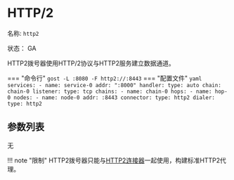 # HTTP/2

名称: `http2`

状态： GA

HTTP2拨号器使用HTTP/2协议与HTTP2服务建立数据通道。

=== "命令行"
    ```
	gost -L :8080 -F http2://:8443
	```
=== "配置文件"
    ```yaml
	services:
	- name: service-0
	  addr: ":8000"
	  handler:
		type: auto
		chain: chain-0
	  listener:
		type: tcp
	chains:
	- name: chain-0
	  hops:
	  - name: hop-0
		nodes:
		- name: node-0
		  addr: :8443
		  connector:
			type: http2
		  dialer:
			type: http2
	```

## 参数列表
无

!!! note "限制"
    HTTP2拨号器只能与[HTTP2连接器](/reference/connectors/http2/)一起使用，构建标准HTTP2代理。
